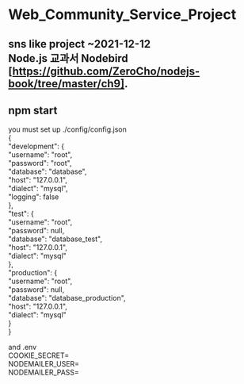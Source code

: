 # Web_Community_Service_Project  
sns like project ~2021-12-12  
Node.js 교과서 Nodebird [https://github.com/ZeroCho/nodejs-book/tree/master/ch9].  
--------------------------------------
npm start
-------------------------  
  
you must set up ./config/config.json    
{  
  "development": {  
    "username": "root",  
    "password": "root",  
    "database": "database",  
    "host": "127.0.0.1",  
    "dialect": "mysql",  
    "logging": false  
  },  
  "test": {  
    "username": "root",  
    "password": null,  
    "database": "database_test",  
    "host": "127.0.0.1",  
    "dialect": "mysql"  
  },  
  "production": {  
    "username": "root",  
    "password": null,  
    "database": "database_production",  
    "host": "127.0.0.1",  
    "dialect": "mysql"  
  }  
}  
    
and .env  
COOKIE_SECRET=  
NODEMAILER_USER=  
NODEMAILER_PASS=  

